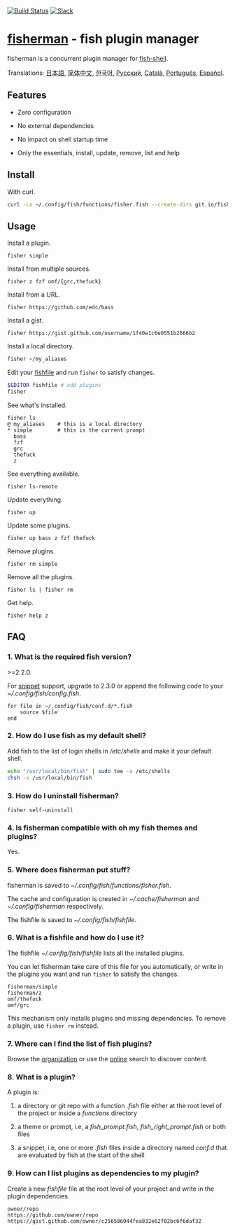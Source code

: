 [slack-link]: https://fisherman-wharf.herokuapp.com
[slack-badge]: https://fisherman-wharf.herokuapp.com/badge.svg
[travis-link]: https://travis-ci.org/fisherman/fisherman
[travis-badge]: https://img.shields.io/travis/fisherman/fisherman.svg

[organization]: https://github.com/fisherman
[fish-shell]: https://github.com/fish-shell/fish-shell
[fisherman]: http://fisherman.sh
[online]: http://fisherman.sh/#search

[日本語]: docs/jp-JA
[简体中文]: docs/zh-CN
[한국어]: docs/ko-KR
[Русский]: docs/ru-RU
[Català]: docs/ca-ES
[Português]: docs/pt-PT
[Español]: docs/es-ES

[![Build Status][travis-badge]][travis-link]
[![Slack][slack-badge]][slack-link]

# [fisherman] - fish plugin manager

fisherman is a concurrent plugin manager for [fish-shell].

Translations: [日本語], [简体中文], [한국어], [Русский], [Català], [Português], [Español].

## Features

* Zero configuration

* No external dependencies

* No impact on shell startup time

* Only the essentials, install, update, remove, list and help

## Install

With curl.

```sh
curl -Lo ~/.config/fish/functions/fisher.fish --create-dirs git.io/fisherman
```

## Usage

Install a plugin.

```
fisher simple
```

Install from multiple sources.

```
fisher z fzf omf/{grc,thefuck}
```

Install from a URL.

```
fisher https://github.com/edc/bass
```

Install a gist.

```
fisher https://gist.github.com/username/1f40e1c6e0551b2666b2
```

Install a local directory.

```sh
fisher ~/my_aliases
```

Edit your [fishfile](#6-what-is-a-fishfile-and-how-do-i-use-it) and run `fisher` to satisfy changes.

```sh
$EDITOR fishfile # add plugins
fisher
```

See what's installed.

```ApacheConf
fisher ls
@ my_aliases    # this is a local directory
* simple        # this is the current prompt
  bass
  fzf
  grc
  thefuck
  z
```

See everything available.

```
fisher ls-remote
```

Update everything.

```
fisher up
```

Update some plugins.

```
fisher up bass z fzf thefuck
```

Remove plugins.

```
fisher rm simple
```

Remove all the plugins.

```
fisher ls | fisher rm
```

Get help.

```
fisher help z
```

## FAQ

### 1. What is the required fish version?

\>=2.2.0.

 For [snippet](#8-what-is-a-plugin) support, upgrade to 2.3.0  or append the following code to your *~/.config/fish/config.fish*.

```fish
for file in ~/.config/fish/conf.d/*.fish
    source $file
end
```

### 2. How do I use fish as my default shell?

Add fish to the list of login shells in */etc/shells* and make it your default shell.

```sh
echo "/usr/local/bin/fish" | sudo tee -a /etc/shells
chsh -s /usr/local/bin/fish
```

### 3. How do I uninstall fisherman?

```fish
fisher self-uninstall
```

### 4. Is fisherman compatible with oh my fish themes and plugins?

Yes.

### 5. Where does fisherman put stuff?

fisherman is saved to *~/.config/fish/functions/fisher.fish*.

The cache and configuration is created in *~/.cache/fisherman* and *~/.config/fisherman* respectively.

The fishfile is saved to *~/.config/fish/fishfile*.

### 6. What is a fishfile and how do I use it?

The fishfile *~/.config/fish/fishfile* lists all the installed plugins.

You can let fisherman take care of this file for you automatically, or write in the plugins you want and run `fisher` to satisfy the changes.

```
fisherman/simple
fisherman/z
omf/thefuck
omf/grc
```

This mechanism only installs plugins and missing dependencies. To remove a plugin, use `fisher rm` instead.

### 7. Where can I find the list of fish plugins?

Browse the [organization] or use the [online] search to discover content.

### 8. What is a plugin?

A plugin is:

1. a directory or git repo with a function *.fish* file either at the root level of the project or inside a *functions* directory

2. a theme or prompt, i.e, a *fish_prompt.fish*, *fish_right_prompt.fish* or both files

3. a snippet, i.e, one or more *.fish* files inside a directory named *conf.d* that are evaluated by fish at the start of the shell

### 9. How can I list plugins as dependencies to my plugin?

Create a new *fishfile* file at the root level of your project and write in the plugin dependencies.

```fish
owner/repo
https://github.com/owner/repo
https://gist.github.com/owner/c256586044fea832e62f02bc6f6daf32
```
